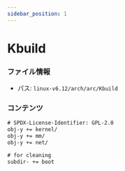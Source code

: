 ```yaml
---
sidebar_position: 1
---
```

# Kbuild

### ファイル情報

- パス: `linux-v6.12/arch/arc/Kbuild`

### コンテンツ

```txt
# SPDX-License-Identifier: GPL-2.0
obj-y += kernel/
obj-y += mm/
obj-y += net/

# for cleaning
subdir- += boot

```
